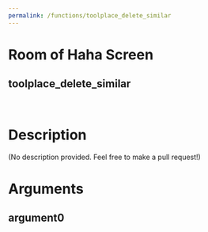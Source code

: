 ```yaml
---
permalink: /functions/toolplace_delete_similar
---
```

# Room of Haha Screen  
## toolplace_delete_similar  
&nbsp;  
# Description  
(No description provided. Feel free to make a pull request!) 
&nbsp;  
# Arguments
## argument0

&nbsp;  


